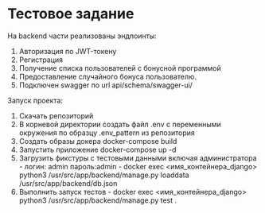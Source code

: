 # Тестовое задание

На backend части реализованы эндпоинты:
1. Авторизация по JWT-токену
2. Регистрация
3. Получение списка пользователей с бонусной программой
4. Предоставление случайного бонуса пользователю.
5. Подключен swagger по url api/schema/swagger-ui/

Запуск проекта:
1. Скачать репозиторий
2. В корневой директории создать файл .env с переменными окружения по образцу .env_pattern из репозитория
3. Создать образы докера docker-compose build
4. Запустить приложение docker-compose up -d
5. Загрузить фикстуры с тестовыми данными включая администратора - логин: admin пароль:admin - docker exec <имя_контейнера_django> python3 /usr/src/app/backend/manage.py  loaddata /usr/src/app/backend/db.json
6. Выполнить запуск тестов - docker exec <имя_контейнера_django> python3 /usr/src/app/backend/manage.py test .
